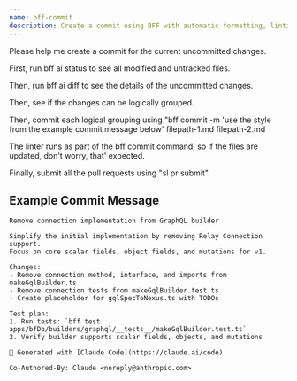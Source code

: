 ```yaml
---
name: bff-commit
description: Create a commit using BFF with automatic formatting, linting, and PR submission
---
```


Please help me create a commit for the current uncommitted changes.

First, run bff ai status to see all modified and untracked files.

Then, run bff ai diff to see the details of the uncommitted changes.

Then, see if the changes can be logically grouped.

Then, commit each logical grouping using "bff commit -m 'use the style from the
example commit message below' filepath-1.md filepath-2.md

The linter runs as part of the bff commit command, so if the files are updated,
don't worry, that' expected.

Finally, submit all the pull requests using "sl pr submit".

## Example Commit Message

```
Remove connection implementation from GraphQL builder

Simplify the initial implementation by removing Relay Connection support.
Focus on core scalar fields, object fields, and mutations for v1.

Changes:
- Remove connection method, interface, and imports from makeGqlBuilder.ts
- Remove connection tests from makeGqlBuilder.test.ts
- Create placeholder for gqlSpecToNexus.ts with TODOs

Test plan:
1. Run tests: `bff test apps/bfDb/builders/graphql/__tests__/makeGqlBuilder.test.ts`
2. Verify builder supports scalar fields, objects, and mutations

🤖 Generated with [Claude Code](https://claude.ai/code)

Co-Authored-By: Claude <noreply@anthropic.com>
```
